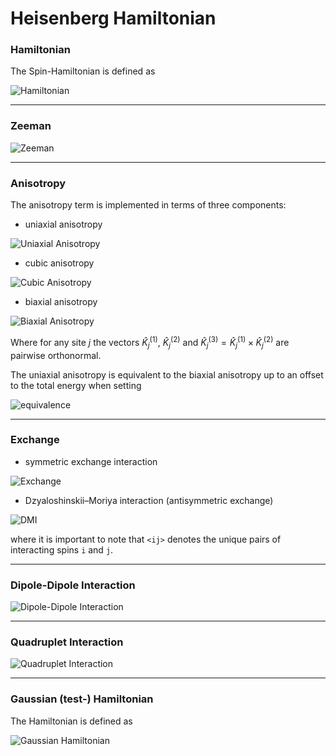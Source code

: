 Heisenberg Hamiltonian
====================================================

### Hamiltonian
The Spin-Hamiltonian is defined as

![Hamiltonian](https://math.vercel.app/?from=%5Cmathcal%7BH%7D%5B%5Cvec%7Bn%7D%5D%20%3D%0A%20%20%20%20%5Cmathcal%7BH%7D_%7BZ%7D%5B%5Cvec%7Bn%7D%5D%0A%20%20%20%20%2B%20%5Cmathcal%7BH%7D_%7BA%7D%5B%5Cvec%7Bn%7D%5D%0A%20%20%20%20%2B%20%5Cmathcal%7BH%7D_%7BXC%7D%5B%5Cvec%7Bn%7D%5D%0A%20%20%20%20%2B%20%5Cmathcal%7BH%7D_%7BDMI%7D%5B%5Cvec%7Bn%7D%5D%0A%20%20%20%20%2B%20%5Cmathcal%7BH%7D_%7BDDI%7D%5B%5Cvec%7Bn%7D%5D%0A%20%20%20%20%2B%20%5Cmathcal%7BH%7D_%7BQuad%7D%5B%5Cvec%7Bn%7D%5D%0A.svg)

<!-- $$
\mathcal{H}[\vec{n}] =
    \mathcal{H}_{Z}[\vec{n}]
    + \mathcal{H}_{A}[\vec{n}]
    + \mathcal{H}_{XC}[\vec{n}]
    + \mathcal{H}_{DMI}[\vec{n}]
    + \mathcal{H}_{DDI}[\vec{n}]
    + \mathcal{H}_{Quad}[\vec{n}]
$$ -->

---

### Zeeman

![Zeeman](https://math.vercel.app/?from=%5Cmathcal%7BH%7D_Z%5B%5Cvec%7Bn%7D%5D%20%3D%20-%20%5Csum_i%20%5Cmu_i%20%5Cvec%7BB%7D%5Ccdot%5Cvec%7Bn%7D_i.svg)

<!-- $$ \mathcal{H}_Z[\vec{n}] = - \sum_i \mu_i \vec{B}\cdot\vec{n}_i $$ -->

---

### Anisotropy
The anisotropy term is implemented in terms of three components:
- uniaxial anisotropy

![Uniaxial Anisotropy](https://math.vercel.app/?from=%5Cmathcal%7BH%7D_%7BA_1%7D%5B%5Cvec%7Bn%7D%5D%20%3D%20-%20%5Csum_i%20%5Csum_j%20K_j%20%28%5Chat%7BK%7D_j%5Ccdot%5Cvec%7Bn%7D_i%29%5E2%20%3D%20-%20%5Csum_i%20%5Csum_j%20K_j%20%5B%5Ccos%28%5Ctheta_j%29%5D%5E2%0A.svg)

<!-- $$ \mathcal{H}_{A_1}[\vec{n}] = - \sum_i \sum_j K_j (\hat{K}_j\cdot\vec{n}_i)^2 = - \sum_i \sum_j K_j [\cos(\theta_j)]^2 $$ -->

- cubic anisotropy

![Cubic Anisotropy](https://math.vercel.app/?from=%5Cmathcal%7BH%7D_%7BA_c%7D%5B%5Cvec%7Bn%7D%5D%20%3D%20-%20%5Cfrac%7B1%7D%7B2%7D%20%5Csum_i%20%5Csum_j%20K_j%20%28%5B%5Cvec%7Bn%7D_i%5D_x%5E4%20%2B%20%5B%5Cvec%7Bn%7D_i%5D_y%5E4%20%2B%20%5B%5Cvec%7Bn%7D_i%5D_z%5E4%29%0A.svg)

<!-- $$ \mathcal{H}_{A_c}[\vec{n}] = - \frac{1}{2} \sum_i \sum_j K_j ([\vec{n}_i]_x^4 + [\vec{n}_i]_y^4 + [\vec{n}_i]_z^4) $$ -->

- biaxial anisotropy

![Biaxial Anisotropy](https://math.vercel.app/?from=%5Cbegin%7Balignedat%7D%7B1%7D%0A%5Cmathcal%7BH%7D_%7BA_2%7D%20%3D%26%20%5Csum_%7Bi%2Cj%7D%20%5Csum_%7Bn_1%2Cn_2%2Cn_3%7D%20K_j%5E%7B%28n_1%2C%20n_2%2C%20n_3%29%7D%20%281%20-%20%28%5Chat%7BK%7D_j%5E%7B%281%29%7D%5Ccdot%5Cvec%7Bn%7D_i%29%5E2%29%5E%7Bn_1%7D%20%5Ccdot%20%28%5Chat%7BK%7D_j%5E%7B%282%29%7D%5Ccdot%5Cvec%7Bn%7D_i%29%5E%7Bn_2%7D%20%5Ccdot%20%28%28%5Chat%7BK%7D_j%5E%7B%281%29%7D%20%5Ctimes%20%5Chat%7BK%7D_j%5E%7B%282%29%7D%20%29%20%5Ccdot%5Cvec%7Bn%7D_i%29%5E%7Bn_3%7D%20%5C%5C%0A%3D%26%20%5Csum_%7Bi%2Cj%7D%20%5Csum_%7Bn_1%2Cn_2%2Cn_3%7D%20K_j%5E%7B%28n_1%2C%20n_2%2C%20n_3%29%7D%20%5Ccdot%20%5B%5Csin%28%5Ctheta_j%29%5D%5E%7B2n_1%7D%20%5Ccdot%20%5B%5Ccos%28%5Cvarphi_j%29%5Csin%28%5Ctheta_j%29%5D%5E%7Bn_2%7D%20%5Ccdot%20%5B%5Csin%28%5Cvarphi_j%29%5Csin%28%5Ctheta_j%29%5D%5E%7Bn_3%7D%20%5C%5C%0A%3D%26%20%5Csum_%7Bi%2Cj%7D%20%5Csum_%7Bn_1%2Cn_2%2Cn_3%7D%20K_j%5E%7B%28n_1%2C%20n_2%2C%20n_3%29%7D%20%5Ccdot%20%5B%5Csin%28%5Ctheta_j%29%5D%5E%7B2n_1%20%2B%20n_2%20%2B%20n_3%7D%20%5Ccdot%20%5B%5Ccos%28%5Cvarphi_j%29%5D%5E%7Bn_2%7D%20%5Ccdot%20%5B%5Csin%28%5Cvarphi_j%29%5D%5E%7Bn_3%7D%20%5C%5C%0A%5Cend%7Balignedat%7D.svg)

<!-- $$
\begin{alignedat}{1}
\mathcal{H}_{A_2} =& \sum_{i,j} \sum_{n_1,n_2,n_3} K_j^{(n_1, n_2, n_3)} (1 - (\hat{K}_j^{(1)}\cdot\vec{n}_i)^2)^{n_1} \cdot (\hat{K}_j^{(2)}\cdot\vec{n}_i)^{n_2} \cdot ((\hat{K}_j^{(1)} \times \hat{K}_j^{(2)} ) \cdot\vec{n}_i)^{n_3} \\
=& \sum_{i,j} \sum_{n_1,n_2,n_3} K_j^{(n_1, n_2, n_3)} \cdot [\sin(\theta_j)]^{2n_1} \cdot [\cos(\varphi_j)\sin(\theta_j)]^{n_2} \cdot [\sin(\varphi_j)\sin(\theta_j)]^{n_3} \\
=& \sum_{i,j} \sum_{n_1,n_2,n_3} K_j^{(n_1, n_2, n_3)} \cdot [\sin(\theta_j)]^{2n_1 + n_2 + n_3} \cdot [\cos(\varphi_j)]^{n_2} \cdot [\sin(\varphi_j)]^{n_3} \\
\end{alignedat}
$$ -->

Where for any site $j$ the vectors $\hat{K}_j^{(1)}$, $\hat{K}_j^{(2)}$ and $\hat{K}_j^{(3)} = \hat{K}_j^{(1)} \times \hat{K}_j^{(2)}$ are pairwise orthonormal.


The uniaxial anisotropy is equivalent to the biaxial anisotropy up to an offset to the total energy when setting

![equivalence](https://math.vercel.app/?from=%5Cbegin%7Balignedat%7D%7B1%7D%0A%5Chat%7BK%7D_j%5E%7B%281%29%7D%20%3D%26%20%5Chat%7BK%7D_j%20%5C%5C%0AK_j%5E%7B%28n_1%2C%20n_2%2C%20n_3%29%7D%20%3D%26%20-K_j%20%5Cdelta_%7Bn_1%2C%201%7D%5Cdelta_%7Bn_2%2C%200%7D%5Cdelta_%7Bn_3%2C%200%7D.%0A%5Cend%7Balignedat%7D%0A.svg)

<!-- $$
\begin{alignedat}{1}
\hat{K}_j^{(1)} =& \hat{K}_j \\
K_j^{(n_1, n_2, n_3)} =& -K_j \delta_{n_1, 1}\delta_{n_2, 0}\delta_{n_3, 0}.
\end{alignedat}
$$ -->

---

### Exchange
- symmetric exchange interaction

![Exchange](https://math.vercel.app/?from=%5Cmathcal%7BH%7D_%7BXC%7D%5B%5Cvec%7Bn%7D%5D%20%3D%20-%20%5Csum%5Climits_%7B%5Cbraket%7Bij%7D%7D%5C%2C%20J_%7Bij%7D%20%5Cvec%7Bn%7D_i%5Ccdot%5Cvec%7Bn%7D_j.svg)

<!-- $$ \mathcal{H}_{XC}[\vec{n}] = - \sum\limits_{\braket{ij}}\, J_{ij} \vec{n}_i\cdot\vec{n}_j $$ -->

- Dzyaloshinskii–Moriya interaction (antisymmetric exchange)

![DMI](https://math.vercel.app/?from=%5Cmathcal%7BH%7D_%7BDMI%7D%5B%5Cvec%7Bn%7D%5D%20%3D%20-%20%5Csum%5Climits_%7B%5Cbraket%7Bij%7D%7D%5C%2C%20%5Cvec%7BD%7D_%7Bij%7D%20%5Ccdot%20%28%5Cvec%7Bn%7D_i%5Ctimes%5Cvec%7Bn%7D_j%29%0A.svg)

<!-- $$ \mathcal{H}_{DMI}[\vec{n}] = - \sum\limits_{\braket{ij}}\, \vec{D}_{ij} \cdot (\vec{n}_i\times\vec{n}_j) $$ -->

where it is important to note that `<ij>` denotes the unique pairs of interacting spins `i` and `j`.

---

### Dipole-Dipole Interaction

![Dipole-Dipole Interaction](https://math.vercel.app/?from=%5Cmathcal%7BH%7D_%7BDDI%7D%5B%5Cvec%7Bn%7D%5D%0A%20%20%20%20%3D%20%5Cfrac%7B1%7D%7B2%7D%5Cfrac%7B%5Cmu_0%7D%7B4%5Cpi%7D%20%5Csum_%7B%5Csubstack%7Bi%2Cj%20%5C%5C%20i%20%5Cneq%20j%7D%7D%20%5Cmu_i%20%5Cmu_j%20%5Cfrac%7B%28%5Cvec%7Bn%7D_i%20%5Ccdot%20%5Chat%7Br%7D_%7Bij%7D%29%20%28%5Cvec%7Bn%7D_j%5Ccdot%5Chat%7Br%7D_%7Bij%7D%29%20-%20%5Cvec%7Bn%7D_i%20%5Cvec%7Bn%7D_j%7D%7B%7Br_%7Bij%7D%7D%5E3%7D%0A.svg)

<!-- $$
\mathcal{H}_{DDI}[\vec{n}]
    = \frac{1}{2}\frac{\mu_0}{4\pi} \sum_{\substack{i,j \\ i \neq j}} \mu_i \mu_j \frac{(\vec{n}_i \cdot \hat{r}_{ij}) (\vec{n}_j\cdot\hat{r}_{ij}) - \vec{n}_i \vec{n}_j}{{r_{ij}}^3}
$$ -->

---

### Quadruplet Interaction

![Quadruplet Interaction](https://math.now.sh?from=E_%5Cmathrm%7BQuad%7D%20%3D%20-%20%5Csum%5Climits_%7Bijkl%7D%5C%2C%20K_%7Bijkl%7D%20%5Cleft%28%5Cvec%7Bn%7D_i%5Ccdot%5Cvec%7Bn%7D_j%5Cright%29%5Cleft(%5Cvec%7Bn%7D_k%5Ccdot%5Cvec%7Bn%7D_l%5Cright))

<!-- $$ \mathcal{H}_{Quad}[\vec{n}] = - \sum_{i,j,k,l} K_{ijkl} (\vec{n}_i \cdot \vec{n}_j)(\vec{n}_k \cdot \vec{n}_l) $$ -->

---



### Gaussian (test-) Hamiltonian

The Hamiltonian is defined as

![Gaussian Hamiltonian](https://math.now.sh?from=%5Cmathcal%7BH%7D%20%3D%20%5Csum%5Climits_i%20%5Cmathcal%7BH%7D_i%20%20%3D%20%5Csum%5Climits_i%20a_i%20%5Cexp%5Cleft%28%20-%5Cfrac%7B(1%20-%20%5Cvec%7Bn%7D%5Ccdot%5Cvec%7Bc%7D_i%29%5E2%7D%7B2%5Csigma_i%5E2%7D%20%5Cright))

<!-- $$ \mathcal{H}[\vec{n}] = \sum\limits_i \mathcal{H}_i[\vec{n}]  = \sum\limits_i a_i \exp\left( -\frac{(1 - \vec{n}\cdot\vec{c}_i)^2}{2\sigma_i^2} \right) $$ -->
